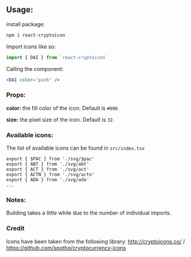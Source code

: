 
## Usage:

install package:
```bash
npm i react-cryptoicon
```

Import icons like so:
```jsx
import { DAI } from `react-cryptoicon`
```

Calling the component:
```jsx
<DAI color="pink" />
```

### Props:

**color:** the fill color of the icon. Default is `#000`.

**size:** the pixel size of the icon. Default is `32`.


### Available icons:

The list of available icons can be found in `src/index.tsx`

```
export { $PAC } from './svg/$pac'
export { ABT } from './svg/abt'
export { ACT } from './svg/act'
export { ACTN } from './svg/actn'
export { ADA } from './svg/ada'
...
```

### Notes:
Building takes a little while due to the number of individual imports.

### Credit
Icons have been taken from the following library: http://cryptoicons.co/ / https://github.com/spothq/cryptocurrency-icons
